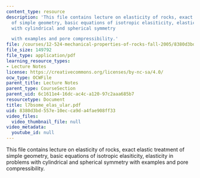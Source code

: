 ```yaml
---
content_type: resource
description: 'This file contains lecture on elasticity of rocks, exact elastic treatment
  of simple geometry, basic equations of isotropic elasiticity, elasticity in problems
  with cylindrical and spherical symmetry

  with examples and pore compressibility.'
file: /courses/12-524-mechanical-properties-of-rocks-fall-2005/8380d3bd557e10ecca9da4fae908ff33_l7bsome_elas_ular.pdf
file_size: 149792
file_type: application/pdf
learning_resource_types:
- Lecture Notes
license: https://creativecommons.org/licenses/by-nc-sa/4.0/
ocw_type: OCWFile
parent_title: Lecture Notes
parent_type: CourseSection
parent_uid: 6c1611e4-16dc-ac4c-a120-97c2aaa685b7
resourcetype: Document
title: l7bsome_elas_ular.pdf
uid: 8380d3bd-557e-10ec-ca9d-a4fae908ff33
video_files:
  video_thumbnail_file: null
video_metadata:
  youtube_id: null
---
```

This file contains lecture on elasticity of rocks, exact elastic treatment of simple geometry, basic equations of isotropic elasiticity, elasticity in problems with cylindrical and spherical symmetry
with examples and pore compressibility.